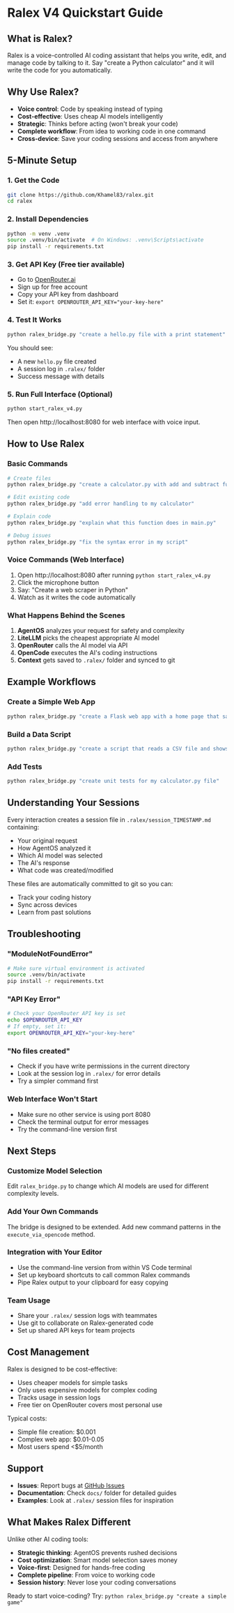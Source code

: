 # Ralex V4 Quickstart Guide

## What is Ralex?
Ralex is a voice-controlled AI coding assistant that helps you write, edit, and manage code by talking to it. Say "create a Python calculator" and it will write the code for you automatically.

## Why Use Ralex?
- **Voice control**: Code by speaking instead of typing
- **Cost-effective**: Uses cheap AI models intelligently 
- **Strategic**: Thinks before acting (won't break your code)
- **Complete workflow**: From idea to working code in one command
- **Cross-device**: Save your coding sessions and access from anywhere

## 5-Minute Setup

### 1. Get the Code
```bash
git clone https://github.com/Khamel83/ralex.git
cd ralex
```

### 2. Install Dependencies  
```bash
python -m venv .venv
source .venv/bin/activate  # On Windows: .venv\Scripts\activate
pip install -r requirements.txt
```

### 3. Get API Key (Free tier available)
- Go to [OpenRouter.ai](https://openrouter.ai)
- Sign up for free account
- Copy your API key from dashboard
- Set it: `export OPENROUTER_API_KEY="your-key-here"`

### 4. Test It Works
```bash
python ralex_bridge.py "create a hello.py file with a print statement"
```

You should see:
- A new `hello.py` file created
- A session log in `.ralex/` folder
- Success message with details

### 5. Run Full Interface (Optional)
```bash
python start_ralex_v4.py
```
Then open http://localhost:8080 for web interface with voice input.

## How to Use Ralex

### Basic Commands
```bash
# Create files
python ralex_bridge.py "create a calculator.py with add and subtract functions"

# Edit existing code  
python ralex_bridge.py "add error handling to my calculator"

# Explain code
python ralex_bridge.py "explain what this function does in main.py"

# Debug issues
python ralex_bridge.py "fix the syntax error in my script"
```

### Voice Commands (Web Interface)
1. Open http://localhost:8080 after running `python start_ralex_v4.py`
2. Click the microphone button
3. Say: "Create a web scraper in Python"
4. Watch as it writes the code automatically

### What Happens Behind the Scenes
1. **AgentOS** analyzes your request for safety and complexity
2. **LiteLLM** picks the cheapest appropriate AI model  
3. **OpenRouter** calls the AI model via API
4. **OpenCode** executes the AI's coding instructions
5. **Context** gets saved to `.ralex/` folder and synced to git

## Example Workflows

### Create a Simple Web App
```bash
python ralex_bridge.py "create a Flask web app with a home page that says hello world"
```

### Build a Data Script
```bash
python ralex_bridge.py "create a script that reads a CSV file and shows basic statistics"
```

### Add Tests
```bash
python ralex_bridge.py "create unit tests for my calculator.py file"
```

## Understanding Your Sessions

Every interaction creates a session file in `.ralex/session_TIMESTAMP.md` containing:
- Your original request
- How AgentOS analyzed it
- Which AI model was selected
- The AI's response  
- What code was created/modified

These files are automatically committed to git so you can:
- Track your coding history
- Sync across devices
- Learn from past solutions

## Troubleshooting

### "ModuleNotFoundError"
```bash
# Make sure virtual environment is activated
source .venv/bin/activate
pip install -r requirements.txt
```

### "API Key Error"  
```bash
# Check your OpenRouter API key is set
echo $OPENROUTER_API_KEY
# If empty, set it:
export OPENROUTER_API_KEY="your-key-here"
```

### "No files created"
- Check if you have write permissions in the current directory
- Look at the session log in `.ralex/` for error details
- Try a simpler command first

### Web Interface Won't Start
- Make sure no other service is using port 8080
- Check the terminal output for error messages
- Try the command-line version first

## Next Steps

### Customize Model Selection
Edit `ralex_bridge.py` to change which AI models are used for different complexity levels.

### Add Your Own Commands  
The bridge is designed to be extended. Add new command patterns in the `execute_via_opencode` method.

### Integration with Your Editor
- Use the command-line version from within VS Code terminal
- Set up keyboard shortcuts to call common Ralex commands
- Pipe Ralex output to your clipboard for easy copying

### Team Usage
- Share your `.ralex/` session logs with teammates
- Use git to collaborate on Ralex-generated code
- Set up shared API keys for team projects

## Cost Management

Ralex is designed to be cost-effective:
- Uses cheaper models for simple tasks
- Only uses expensive models for complex coding
- Tracks usage in session logs
- Free tier on OpenRouter covers most personal use

Typical costs:
- Simple file creation: $0.001
- Complex web app: $0.01-0.05  
- Most users spend <$5/month

## Support

- **Issues**: Report bugs at [GitHub Issues](https://github.com/Khamel83/ralex/issues)
- **Documentation**: Check `docs/` folder for detailed guides
- **Examples**: Look at `.ralex/` session files for inspiration

## What Makes Ralex Different

Unlike other AI coding tools:
- **Strategic thinking**: AgentOS prevents rushed decisions
- **Cost optimization**: Smart model selection saves money
- **Voice-first**: Designed for hands-free coding
- **Complete pipeline**: From voice to working code
- **Session history**: Never lose your coding conversations

Ready to start voice-coding? Try: `python ralex_bridge.py "create a simple game"`
